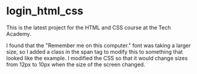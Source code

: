# login_html_css

This is the latest project for the HTML and CSS course at the Tech Academy.

I found that the "Remember me on this computer." font was taking a larger size, so I added a class in the span tag to modify this to something that looked like the example. I modified the CSS so that it would change sizes from 12px to 10px when the size of the screen changed.
